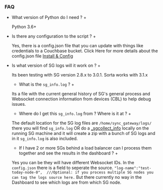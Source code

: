 ### FAQ


+ What version of Python do I need ? +

  Python 3.6+

+ Is there any configuration to the script ? +

  Yes, there is a config.json file that you can update with things like credentials to a Couchbase bucket. Click Here for more details about the config.json file [Install & Config](/install)


+ Is what version of SG logs will it work on ? +

  Its been testing with SG version 2.8.x to 3.0.1. Sorta works with 3.1.x


  + What is the `sg_info.log` ? +

  Its a file with the current general history of SG's general process and Websocket connection information from devices (CBL) to help debug issues.


  + Where do I get this `sg_info.log` from ? Where is it at ? +

  The default location for the SG log files are `/home/sync_gateway/logs/` there you will find `sg_info.log` OR do a [_sgcollect_info](https://docs.couchbase.com/sync-gateway/current/rest-api-admin.html#/Server/post__sgcollect_info) locally on the running SG machine and it will create a zip with a bunch of SG logs and in it `sg_info.log` is also included.

  + If I have 2 or more SGs behind a load balancer can I process them together and see the results in the dashboard ? +

  Yes you can be they will have different Websocket IDs. In the `config.json` there is a field to seperate the source. `"log-name":"test-today-node-0",  ///Optional: if you process multiple SG nodes you can tag the logs source here.` But there currently no way in the Dashboard to see which logs are from which SG node.


